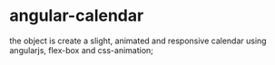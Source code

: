 # angular-calendar
the object is create a slight, animated and responsive calendar using angularjs, flex-box and css-animation; 
